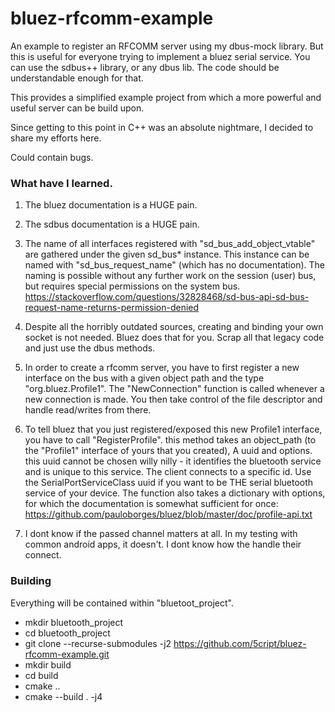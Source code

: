 # bluez-rfcomm-example
An example to register an RFCOMM server using my dbus-mock library.
But this is useful for everyone trying to implement a bluez serial service.
You can use the sdbus++ library, or any dbus lib. The code should be 
understandable enough for that.

This provides a simplified example project from which a more powerful and 
useful server can be build upon.

Since getting to this point in C++ was an absolute nightmare, I decided to share my efforts here.

Could contain bugs.

### What have I learned.
1) The bluez documentation is a HUGE pain.
2) The sdbus documentation is a HUGE pain.
3) The name of all interfaces registered with "sd_bus_add_object_vtable" are gathered under the given sd_bus* instance. This instance can be named with "sd_bus_request_name" (which has no documentation). The naming is possible without any further work on the session (user) bus, but requires special permissions on the system bus. https://stackoverflow.com/questions/32828468/sd-bus-api-sd-bus-request-name-returns-permission-denied

4) Despite all the horribly outdated sources, creating and binding your own socket is not needed. Bluez does that for you. Scrap all that legacy code and just use the dbus methods.

5) In order to create a rfcomm server, you have to first register a new interface on the bus with a given object path and the type "org.bluez.Profile1". The "NewConnection" function is called whenever a new connection is made. You then take control of the file descriptor and handle read/writes from there.

6) To tell bluez that you just registered/exposed this new Profile1 interface, you have to call "RegisterProfile". this method takes an object_path (to the "Profile1" interface of yours that you created), A uuid and options.
this uuid cannot be chosen willy nilly - it identifies the bluetooth service and is unique to this service. The client connects to a specific id. Use the SerialPortServiceClass uuid if you want to be THE serial bluetooth service of your device.
The function also takes a dictionary with options, for which the documentation is somewhat sufficient for once: https://github.com/pauloborges/bluez/blob/master/doc/profile-api.txt

7) I dont know if the passed channel matters at all. In my testing with common android apps, it doesn't. I dont know how the handle their connect.

### Building
Everything will be contained within "bluetoot_project".

- mkdir bluetooth_project
- cd bluetooth_project
- git clone --recurse-submodules -j2 https://github.com/5cript/bluez-rfcomm-example.git
- mkdir build
- cd build
- cmake ..
- cmake --build . -j4
